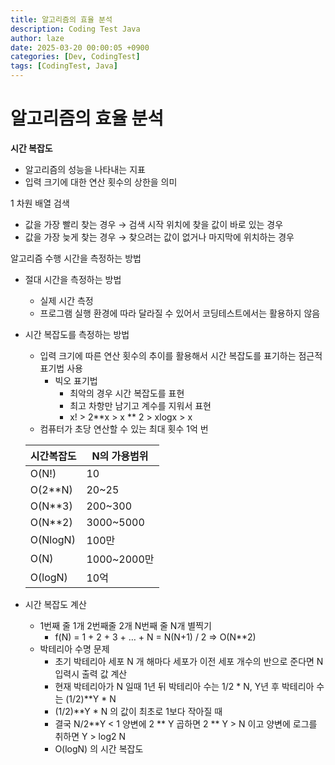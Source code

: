 ```yaml
---
title: 알고리즘의 효율 분석
description: Coding Test Java
author: laze
date: 2025-03-20 00:00:05 +0900
categories: [Dev, CodingTest]
tags: [CodingTest, Java]
---
```

# 알고리즘의 효율 분석

**시간 복잡도**

- 알고리즘의 성능을 나타내는 지표
- 입력 크기에 대한 연산 횟수의 상한을 의미

1 차원 배열 검색

- 값을 가장 빨리 찾는 경우 → 검색 시작 위치에 찾을 값이 바로 있는 경우
- 값을 가장 늦게 찾는 경우 → 찾으려는 값이 없거나 마지막에 위치하는 경우

알고리즘 수행 시간을 측정하는 방법

- 절대 시간을 측정하는 방법
    - 실제 시간 측정
    - 프로그램 실행 환경에 따라 달라질 수 있어서 코딩테스트에서는 활용하지 않음
- 시간 복잡도를 측정하는 방법
    - 입력 크기에 따른 연산 횟수의 추이를 활용해서 시간 복잡도를 표기하는 점근적 표기법 사용
        - 빅오 표기법
            - 최악의 경우 시간 복잡도를 표현
            - 최고 차항만 남기고 계수를 지워서 표현
            - x! > 2**x > x ** 2 > xlogx > x
    - 컴퓨터가 초당 연산할 수 있는 최대 횟수 1억 번
    
    | 시간복잡도 | N의 가용범위 |
    | --- | --- |
    | O(N!) | 10 |
    | O(2**N) | 20~25 |
    | O(N**3) | 200~300 |
    | O(N**2) | 3000~5000 |
    | O(NlogN) | 100만 |
    | O(N) | 1000~2000만 |
    | O(logN) | 10억 |
- 시간 복잡도 계산
    - 1번째 줄 1개 2번째줄 2개 N번째 줄 N개 별찍기
        - f(N) = 1 + 2 + 3 + … + N = N(N+1) / 2 ⇒ O(N**2)
    - 박테리아 수명 문제
        - 초기 박테리아 세포 N 개 해마다 세포가 이전 세포 개수의 반으로 준다면 N 입력시 출력 값 계산
        - 현재 박테리아가 N 일때 1년 뒤 박테리아 수는 1/2 * N, Y년 후 박테리아 수는 (1/2)**Y * N
        - (1/2)**Y * N 의 값이 최초로 1보다 작아질 때
        - 결국 N/2**Y < 1 양변에 2 ** Y 곱하면 2 ** Y  > N 이고 양변에 로그를 취하면 Y > log2 N
        - O(logN) 의 시간 복잡도